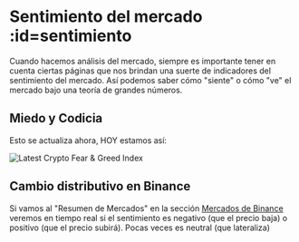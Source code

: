 # Sentimiento del mercado :id=sentimiento

Cuando hacemos análisis del mercado, siempre es importante tener en cuenta ciertas páginas que nos brindan una suerte de indicadores del sentimiento del mercado. Así podemos saber cómo "siente" o cómo "ve" el mercado bajo una teoría de grandes números.

## Miedo y Codicia

Esto se actualiza ahora, HOY estamos así:

<img src="https://alternative.me/crypto/fear-and-greed-index.png" alt="Latest Crypto Fear & Greed Index" title="Indicador de miedo o codicia" />

## Cambio distributivo en Binance

Si vamos al "Resumen de Mercados" en la sección [Mercados de Binance](https://www.binance.com/es/markets) veremos en tiempo real si el sentimiento es negativo (que el precio baja) o positivo (que el precio subirá). Pocas veces es neutral (que lateraliza)

